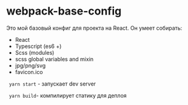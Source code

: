 # webpack-base-config

Это мой базовый конфиг для проекта на React. Он умеет собирать: 

- React
- Typescript (es6 +)
- Scss (modules)
- scss global variables and mixin
- jpg/png/svg
- favicon.ico

` yarn start` - запускает dev server

` yarn build`- компилирует статику для деплоя
